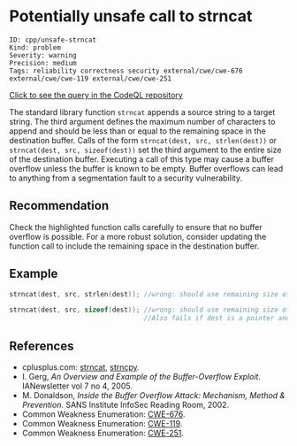 # Potentially unsafe call to strncat

```
ID: cpp/unsafe-strncat
Kind: problem
Severity: warning
Precision: medium
Tags: reliability correctness security external/cwe/cwe-676 external/cwe/cwe-119 external/cwe/cwe-251

```
[Click to see the query in the CodeQL repository](https://github.com/github/codeql/tree/main/cpp/ql/src/Likely%20Bugs/Memory%20Management/SuspiciousCallToStrncat.ql)

The standard library function `strncat` appends a source string to a target string. The third argument defines the maximum number of characters to append and should be less than or equal to the remaining space in the destination buffer. Calls of the form `strncat(dest, src, strlen(dest))` or `strncat(dest, src, sizeof(dest))` set the third argument to the entire size of the destination buffer. Executing a call of this type may cause a buffer overflow unless the buffer is known to be empty. Buffer overflows can lead to anything from a segmentation fault to a security vulnerability.


## Recommendation
Check the highlighted function calls carefully to ensure that no buffer overflow is possible. For a more robust solution, consider updating the function call to include the remaining space in the destination buffer.


## Example

```cpp
strncat(dest, src, strlen(dest)); //wrong: should use remaining size of dest

strncat(dest, src, sizeof(dest)); //wrong: should use remaining size of dest. 
                                  //Also fails if dest is a pointer and not an array.

```

## References
* cplusplus.com: [strncat](http://www.cplusplus.com/reference/clibrary/cstring/strncat/), [strncpy](http://www.cplusplus.com/reference/clibrary/cstring/strncpy/).
* I. Gerg, *An Overview and Example of the Buffer-Overflow Exploit*. IANewsletter vol 7 no 4, 2005.
* M. Donaldson, *Inside the Buffer Overflow Attack: Mechanism, Method & Prevention*. SANS Institute InfoSec Reading Room, 2002.
* Common Weakness Enumeration: [CWE-676](https://cwe.mitre.org/data/definitions/676.html).
* Common Weakness Enumeration: [CWE-119](https://cwe.mitre.org/data/definitions/119.html).
* Common Weakness Enumeration: [CWE-251](https://cwe.mitre.org/data/definitions/251.html).